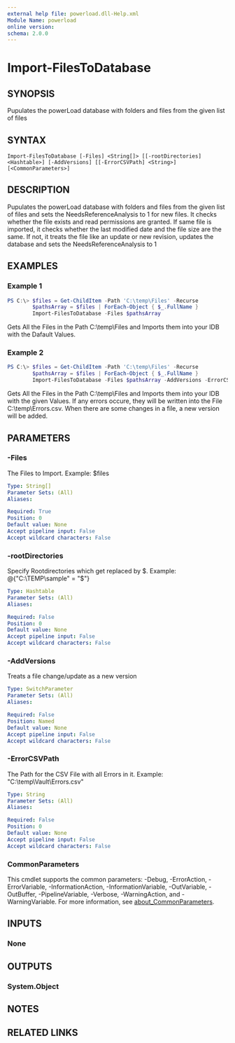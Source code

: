 ```yaml
---
external help file: powerload.dll-Help.xml
Module Name: powerload
online version:
schema: 2.0.0
---
```


# Import-FilesToDatabase

## SYNOPSIS
Pupulates the powerLoad database with folders and files from the given list of files

## SYNTAX

```
Import-FilesToDatabase [-Files] <String[]> [[-rootDirectories] <Hashtable>] [-AddVersions] [[-ErrorCSVPath] <String>] [<CommonParameters>]
```

## DESCRIPTION
Pupulates the powerLoad database with folders and files from the given list of files and sets the NeedsReferenceAnalysis to 1 for new files.
It checks whether the file exists and read permissions are granted.
If same file is imported, it checks whether the last modified date and the file size are the same. If not, it treats the file like an update or new revision, updates the database and sets the NeedsReferenceAnalysis to 1

## EXAMPLES

### Example 1
```powershell
PS C:\> $files = Get-ChildItem -Path 'C:\temp\Files' -Recurse
		$pathsArray = $files | ForEach-Object { $_.FullName }
		Import-FilesToDatabase -Files $pathsArray 
```

Gets All the Files in the Path C:\temp\Files and Imports them into your IDB with the Dafault Values.

### Example 2
```powershell
PS C:\> $files = Get-ChildItem -Path 'C:\temp\Files' -Recurse
		$pathsArray = $files | ForEach-Object { $_.FullName }
		Import-FilesToDatabase -Files $pathsArray -AddVersions -ErrorCSVPath 'C:\temp\Errors.csv' 
```

Gets All the Files in the Path C:\temp\Files and Imports them into your IDB with the given Values. If any errors occure, they will be written into the File C:\temp\Errors.csv. When there are some changes in a file, a new version will be added.

## PARAMETERS

### -Files
The Files to Import. Example: $files

```yaml
Type: String[]
Parameter Sets: (All)
Aliases:

Required: True
Position: 0
Default value: None
Accept pipeline input: False
Accept wildcard characters: False
```

### -rootDirectories
Specify Rootdirectories which get replaced by $. Example: @{"C:\TEMP\sample" = "$"}

```yaml
Type: Hashtable
Parameter Sets: (All)
Aliases:

Required: False
Position: 0
Default value: None
Accept pipeline input: False
Accept wildcard characters: False
```

### -AddVersions
Treats a file change/update as a new version

```yaml
Type: SwitchParameter
Parameter Sets: (All)
Aliases:

Required: False
Position: Named
Default value: None
Accept pipeline input: False
Accept wildcard characters: False
```

### -ErrorCSVPath
The Path for the CSV File with all Errors in it. Example: "C:\temp\Vault\Errors.csv"

```yaml
Type: String
Parameter Sets: (All)
Aliases:

Required: False
Position: 0
Default value: None
Accept pipeline input: False
Accept wildcard characters: False
```


### CommonParameters
This cmdlet supports the common parameters: -Debug, -ErrorAction, -ErrorVariable, -InformationAction, -InformationVariable, -OutVariable, -OutBuffer, -PipelineVariable, -Verbose, -WarningAction, and -WarningVariable. For more information, see [about_CommonParameters](http://go.microsoft.com/fwlink/?LinkID=113216).

## INPUTS

### None

## OUTPUTS

### System.Object
## NOTES

## RELATED LINKS
